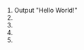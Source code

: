 <ol type="1">
  <li>Output "Hello World!"</li>
  <li></li>
  <li></li>
  <li></li>
  <li></li>
</ol>
